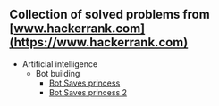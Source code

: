 ## Collection of solved problems from [www.hackerrank.com](https://www.hackerrank.com)

* Artificial intelligence
    * Bot building
        *  [Bot Saves princess](https://github.com/arcaste/hackerrank-problems/tree/master/src/ai/botbuilding/botsaveprincess)
        *  [Bot Saves princess 2](https://github.com/arcaste/hackerrank-problems/tree/master/src/ai/botbuilding/botsaveprincess2)